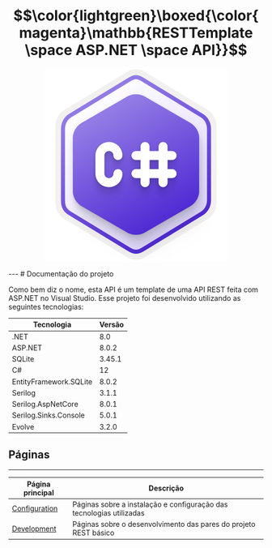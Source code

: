 # $$\color{lightgreen}\boxed{\color{magenta}\mathbb{RESTTemplate \space ASP.NET \space API}}$$
<p align="center">
	<img src="https://raw.githubusercontent.com/F4NT0/RESTTemplate/master/Docs/Configuration/images/csharp.svg">
</p>
---
# Documentação do projeto

Como bem diz o nome, esta API é um template de uma API REST feita com ASP.NET no Visual Studio.
Esse projeto foi desenvolvido utilizando as seguintes tecnologias:

| Tecnologia             | Versão |
| ---------------------- | ------ |
| .NET                   | 8.0    |
| ASP.NET                | 8.0.2  |
| SQLite                 | 3.45.1 |
| C#                     | 12     |
| EntityFramework.SQLite | 8.0.2  |
| Serilog                | 3.1.1  |
| Serilog.AspNetCore     | 8.0.1  |
| Serilog.Sinks.Console  | 5.0.1  |
| Evolve                 | 3.2.0  |

## Páginas
---

| Página principal                      | Descrição                                                            |
| ------------------------------------- | -------------------------------------------------------------------- |
| [Configuration](Configuration/README) | Páginas sobre a instalação e configuração das tecnologias utilizadas |
| [Development](Development/README)     | Páginas sobre o desenvolvimento das pares do projeto REST básico     |

